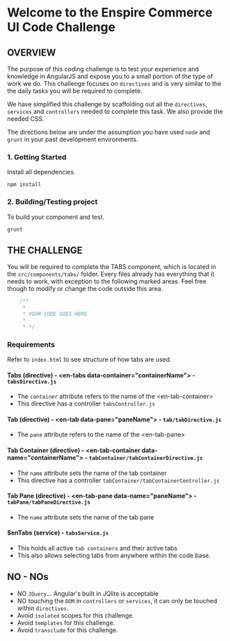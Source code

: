 Welcome to the Enspire Commerce UI Code Challenge
===============

## OVERVIEW

The purpose of this coding challenge is to test your experience and knowledge in AngularJS and expose you to a small portion of the type of work we do. This challenge focuses on `directives` and is very similar to the the daily tasks you will be required to complete.

We have simplified this challenge by scaffolding out all the `directives`, `services` and `controllers` needed to complete this task. We also provide the needed CSS.

The directions below are under the assumption you have used `node` and `grunt` in your past development environments.

### 1. Getting Started

Install all dependencies.

    npm install

### 2. Building/Testing project

To build your component and test.

    grunt


## THE CHALLENGE

You will be required to complete the TABS component, which is located in the `src/components/tabs/` folder. Every files already has everything that it needs to work, with exception to the following marked areas. Feel free though to modify or change the code outside this area.

```js
    /**
     *
     * YOUR CODE GOES HERE
     *
     * */
```

### Requirements

Refer to `index.html` to see structure of how tabs are used.

#### Tabs (directive) - \<en-tabs data-container="containerName"\>  - `tabsDirective.js`
- The `container` attribute refers to the name of the \<en-tab-container\>
- This directive has a controller `tabsController.js`

#### Tab (directive) - \<en-tab data-pane="paneName"\>  - `tab/tabDirective.js`
- The `pane` attribute refers to the name of the \<en-tab-pane\>

#### Tab Container (directive) - \<en-tab-container data-name="containerName"\>  - `tabContainer/tabContainerDirective.js`
- The `name` attribute sets the name of the tab container
- This directive has a controller `tabContainer/tabContainerController.js`

#### Tab Pane (directive) - \<en-tab-pane data-name="paneName"\>  - `tabPane/tabPaneDirective.js`
- The `name` attribute sets the name of the tab pane

#### $enTabs (service) - `tabsService.js`
- This holds all active `tab containers` and their active tabs
- This also allows selecting tabs from anywhere within the code base.

## NO - NOs

- NO `JQuery`...  Angular's built in JQlite is acceptable
- NO touching the `DOM` in `controllers` or `services`, it can only be touched within `directives`.
- Avoid `isolated` scopes for this challenge.
- Avoid `templates` for this challenge.
- Avoid `transclude`  for this challenge.
